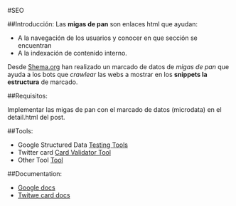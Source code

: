 #SEO

##Introducción: 
Las **migas de pan** son enlaces html que ayudan:
 
 - A la navegación de los usuarios y conocer en que sección se encuentran  
 - A la indexación de contenido interno. 
 
 Desde [Shema.org](http://shema.org/) han realizado un marcado de datos de *migas de pan* 
 que ayuda a los bots que *crawlear* las webs a mostrar en los **snippets la estructura** de marcado.

##Requisitos:

Implementar las migas de pan con el marcado de datos (microdata) en el 
detail.html del post.

##Tools:

- Google Structured Data [Testing Tools](https://search.google.com/structured-data/testing-tool)
- Twitter card [Card Validator Tool](https://cards-dev.twitter.com/validator)
- Other Tool [Tool](http://webcodetools.com/)

##Documentation:
- [Google docs](https://developers.google.com/search/docs/guides/)
- [Twitwe card docs](https://dev.twitter.com/cards/overview)
 